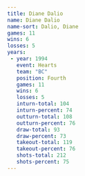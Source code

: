 ```yaml
---
title: Diane Dalio
name: Diane Dalio
name-sort: Dalio, Diane
games: 11
wins: 6
losses: 5
years:
 - year: 1994
   event: Hearts
   team: "BC"
   position: Fourth
   games: 11
   wins: 6
   losses: 5
   inturn-total: 104
   inturn-percent: 74
   outturn-total: 108
   outturn-percent: 76
   draw-total: 93
   draw-percent: 73
   takeout-total: 119
   takeout-percent: 76
   shots-total: 212
   shots-percent: 75
---
```

